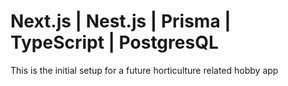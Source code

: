 # Next.js | Nest.js | Prisma | TypeScript | PostgresQL

This is the initial setup for a future horticulture related hobby app

